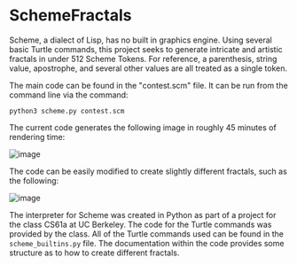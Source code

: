 # SchemeFractals
Scheme, a dialect of Lisp, has no built in graphics engine. Using several basic Turtle commands, this project seeks to generate intricate and artistic fractals in under 512 Scheme Tokens. For reference, a parenthesis, string value, apostrophe, and several other values are all treated as a single token. 

The main code can be found in the "contest.scm" file. It can be run from the command line via the command:
```
python3 scheme.py contest.scm
```

The current code generates the following image in roughly 45 minutes of rendering time:

![image](https://i.imgur.com/USE9tQF.png)

The code can be easily modified to create slightly different fractals, such as the following:

![image](https://i.imgur.com/o1jKb5j.png)

The interpreter for Scheme was created in Python as part of a project for the class CS61a at UC Berkeley. The code for the Turtle commands was provided by the class. All of the Turtle commands used can be found in the ``scheme_builtins.py`` file. The documentation within the code provides some structure as to how to create different fractals. 
